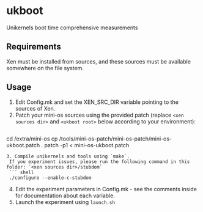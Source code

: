 # ukboot
Unikernels boot time comprehensive measurements

## Requirements
Xen must be installed from sources, and these sources must be available somewhere on the file system.

## Usage
1. Edit Config.mk and set the XEN_SRC_DIR variable pointing to the sources of Xen.
2. Patch your mini-os sources using the provided patch (replace `<xen sources dir>` and `<ukboot root>` below according to your environment):
   ``` shell
  cd <xen sources dir>/extra/mini-os
  cp <ukboot root>/tools/mini-os-patch/mini-os-patch/mini-os-ukboot.patch .
  patch -p1 < mini-os-ukboot.patch
  ```
3. Compile unikernels and tools using `make`.
   If you experiment issues, please run the following command in this folder: `<xen sources dir>/stubdom`
   ``` shell
   ./configure --enable-c-stubdom
   ```
4. Edit the experiment parameters in Config.mk - see the comments inside for documentation about each variable.
5. Launch the experiment using `launch.sh`
